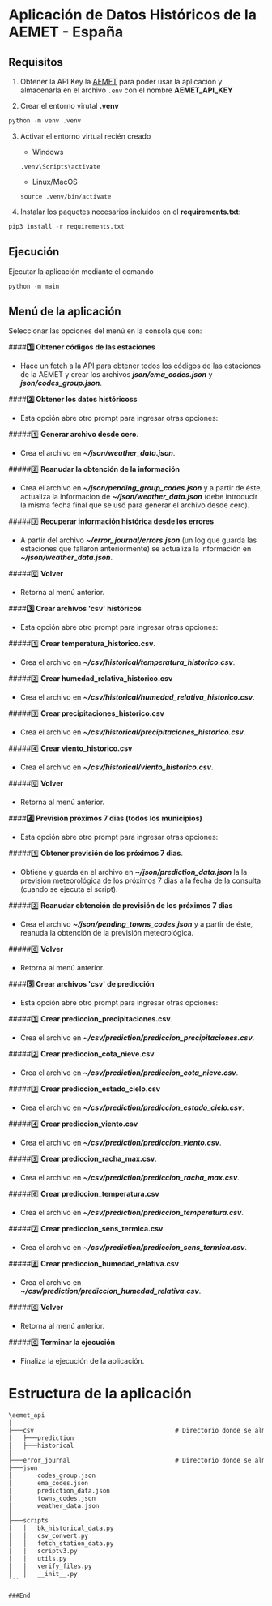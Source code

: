 # Aplicación de Datos Históricos de la AEMET - España

## Requisitos

1. Obtener la API Key la [AEMET](https://opendata.aemet.es/centrodedescargas/altaUsuario) para poder usar la aplicación y almacenarla en el archivo ```.env``` con el nombre **AEMET_API_KEY**

2. Crear el entorno virutal **.venv**
```python
python -m venv .venv
```

3. Activar el entorno virtual recién creado
	- Windows
	```
	.venv\Scripts\activate
	```
	- Linux/MacOS
	```
	source .venv/bin/activate
	```

4. Instalar los paquetes necesarios incluidos en el **requirements.txt**:

```python
pip3 install -r requirements.txt
```

## Ejecución
Ejecutar la aplicación mediante el comando

```python 
python -m main
```

## Menú de la aplicación
Seleccionar las opciones del menú en la consola que son:

####**1️⃣ Obtener códigos de las estaciones**

- Hace un fetch a la API para obtener todos los códigos de las estaciones de la AEMET y crear los archivos ***json/ema_codes.json*** y ***json/codes_group.json***.

####**2️⃣ Obtener los datos históricoss**
* Esta opción abre otro prompt para ingresar otras opciones:

 #####1️⃣ **Generar archivo desde cero**.
 - Crea el archivo en ***~/json/weather_data.json***.

 #####2️⃣ **Reanudar la obtención de la información**
 - Crea el archivo en ***~/json/pending_group_codes.json*** y a partir de éste, actualiza la informacion de ***~/json/weather_data.json*** (debe introducir la misma fecha final que se usó para generar el archivo desde cero).

 #####3️⃣ **Recuperar información histórica desde los errores**
 - A partir del archivo ***~/error_journal/errors.json*** (un log que guarda las estaciones que fallaron anteriormente) se actualiza la información en ***~/json/weather_data.json***.

 #####0️⃣ **Volver**
 - Retorna al menú anterior.

####**3️⃣ Crear archivos 'csv' históricos**

  * Esta opción abre otro prompt para ingresar otras opciones:

 #####1️⃣ **Crear temperatura_historico.csv**.
 - Crea el archivo en ***~/csv/historical/temperatura_historico.csv***.

 #####2️⃣ **Crear humedad_relativa_historico.csv**
 - Crea el archivo en ***~/csv/historical/humedad_relativa_historico.csv***.

 #####3️⃣ **Crear precipitaciones_historico.csv**
 - Crea el archivo en ***~/csv/historical/precipitaciones_historico.csv***.

 #####4️⃣ **Crear viento_historico.csv**
 - Crea el archivo en ***~/csv/historical/viento_historico.csv***.

 #####0️⃣ **Volver**
 - Retorna al menú anterior.

####**4️⃣ Previsión próximos 7 dias (todos los municipios)**

  * Esta opción abre otro prompt para ingresar otras opciones:

 #####1️⃣ **Obtener previsión de los próximos 7 dias**.
 - Obtiene y guarda en el archivo en ***~/json/prediction_data.json*** la la previsión meteorológica de los próximos 7 dias a la fecha de la consulta (cuando se ejecuta el script).

 #####2️⃣ **Reanudar obtención de previsión de los próximos 7 dias**
 - Crea el archivo  ***~/json/pending_towns_codes.json*** y a partir de éste, reanuda la obtención de la previsión meteorológica.

 #####0️⃣ **Volver**
 - Retorna al menú anterior.

####**5️⃣ Crear archivos 'csv' de predicción**

  * Esta opción abre otro prompt para ingresar otras opciones:

 #####1️⃣ **Crear prediccion_precipitaciones.csv**.
 - Crea el archivo en ***~/csv/prediction/prediccion_precipitaciones.csv***.

 #####2️⃣ **Crear prediccion_cota_nieve.csv**
 - Crea el archivo en ***~/csv/prediction/prediccion_cota_nieve.csv***.

 #####3️⃣ **Crear prediccion_estado_cielo.csv**
 - Crea el archivo en ***~/csv/prediction/prediccion_estado_cielo.csv***.

 #####4️⃣ **Crear prediccion_viento.csv**
 - Crea el archivo en ***~/csv/prediction/prediccion_viento.csv***.
 
 #####5️⃣ **Crear prediccion_racha_max.csv**.
 - Crea el archivo en ***~/csv/prediction/prediccion_racha_max.csv***.

 #####6️⃣ **Crear prediccion_temperatura.csv**
 - Crea el archivo en ***~/csv/prediction/prediccion_temperatura.csv***.

 #####7️⃣ **Crear prediccion_sens_termica.csv**
 - Crea el archivo en ***~/csv/prediction/prediccion_sens_termica.csv***.

 #####8️⃣ **Crear prediccion_humedad_relativa.csv**
 - Crea el archivo en ***~/csv/prediction/prediccion_humedad_relativa.csv***.

 #####0️⃣ **Volver**
 - Retorna al menú anterior.

 #####0️⃣ **Terminar la ejecución**
 - Finaliza la ejecución de la aplicación.


# Estructura de la aplicación
````txt
\aemet_api
│
├───csv                                       # Directorio donde se almacenan todos los 'csv' generados
│   ├───prediction
│   ├───historical
│                          
├───error_journal                             # Directorio donde se almacenan todos los 'json' con los errores generados
├───json
│       codes_group.json
│       ema_codes.json
│       prediction_data.json
│       towns_codes.json
│       weather_data.json
│
├───scripts
│   │   bk_historical_data.py
│   │   csv_convert.py
│   │   fetch_station_data.py
│   │   scriptv3.py
│   │   utils.py
│   │   verify_files.py
│   │   __init__.py
```

###End